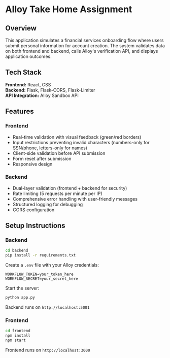# Alloy Take Home Assignment
## Overview

This application simulates a financial services onboarding flow where users submit personal information for account creation. The system validates data on both frontend and backend, calls Alloy's verification API, and displays application outcomes.

## Tech Stack

**Frontend:** React, CSS  
**Backend:** Flask, Flask-CORS, Flask-Limiter  
**API Integration:** Alloy Sandbox API

## Features

### Frontend
- Real-time validation with visual feedback (green/red borders)
- Input restrictions preventing invalid characters (numbers-only for SSN/phone, letters-only for names)
- Client-side validation before API submission
- Form reset after submission
- Responsive design

### Backend
- Dual-layer validation (frontend + backend for security)
- Rate limiting (5 requests per minute per IP)
- Comprehensive error handling with user-friendly messages
- Structured logging for debugging
- CORS configuration

## Setup Instructions

### Backend

```bash
cd backend
pip install -r requirements.txt
```

Create a `.env` file with your Alloy credentials:
```
WORKFLOW_TOKEN=your_token_here
WORKFLOW_SECRET=your_secret_here
```

Start the server:
```bash
python app.py
```

Backend runs on `http://localhost:5001`

### Frontend

```bash
cd frontend
npm install
npm start
```

Frontend runs on `http://localhost:3000`

##

